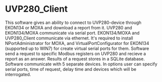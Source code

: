 # UVP280_Client
This software gives an ability to connect to UVP280-device through EKON134 or MOXA and download a report from it. 
UVP280 and EKON134/MOXA communicate via serial port. EKON134/MOXA and UVP280_Client communicate via ethernet. 
It's required to install NPortAdministrator for MOXA, and VirtualPortConfigurator for EKON134 (supported up to WIN7) for create virtual serial ports for them.
Software send a request to specific Modbus registers on UVP280 and recieve a report as an answer. Results of a request stores in a SQLite database.
Software communicate with 5 separate devices. 
In options user can specify serial ports, time of request, delay time and devices which will be interrogated.
